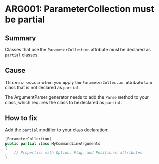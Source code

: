 # ARG001: ParameterCollection must be partial

## Summary
Classes that use the `ParameterCollection` attribute must be declared as `partial` classes.

## Cause
This error occurs when you apply the `ParameterCollection` attribute to a class that is not declared as `partial`.

The ArgumentParser generator needs to add the `Parse` method to your class, which requires the class to be declared as `partial`.

## How to fix
Add the `partial` modifier to your class declaration:

```csharp
[ParameterCollection]
public partial class MyCommandLineArguments
{
    // Properties with Option, Flag, and Positional attributes
}
```